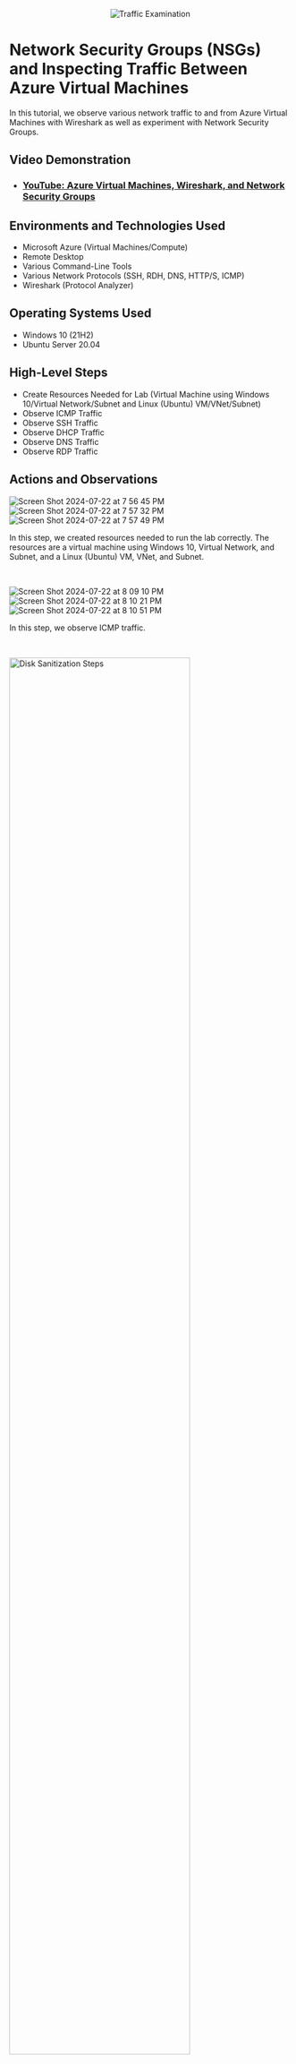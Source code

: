 <p align="center">
<img src="https://i.imgur.com/Ua7udoS.png" alt="Traffic Examination"/>
</p>

<h1>Network Security Groups (NSGs) and Inspecting Traffic Between Azure Virtual Machines</h1>
In this tutorial, we observe various network traffic to and from Azure Virtual Machines with Wireshark as well as experiment with Network Security Groups. <br />


<h2>Video Demonstration</h2>

- ### [YouTube: Azure Virtual Machines, Wireshark, and Network Security Groups](https://www.youtube.com)

<h2>Environments and Technologies Used</h2>

- Microsoft Azure (Virtual Machines/Compute)
- Remote Desktop
- Various Command-Line Tools
- Various Network Protocols (SSH, RDH, DNS, HTTP/S, ICMP)
- Wireshark (Protocol Analyzer)

<h2>Operating Systems Used </h2>

- Windows 10 (21H2)
- Ubuntu Server 20.04

<h2>High-Level Steps</h2>

- Create Resources Needed for Lab (Virtual Machine using Windows 10/Virtual Network/Subnet and Linux (Ubuntu) VM/VNet/Subnet)
- Observe ICMP Traffic
- Observe SSH Traffic
- Observe DHCP Traffic
- Observe DNS Traffic
- Observe RDP Traffic

<h2>Actions and Observations</h2>

<p>
  
![Screen Shot 2024-07-22 at 7 56 45 PM](https://github.com/user-attachments/assets/d0045f11-5dac-44bf-b2e4-f02fa88d1cb7)
![Screen Shot 2024-07-22 at 7 57 32 PM](https://github.com/user-attachments/assets/3ab7b3d1-719a-4e70-b3f1-a64b01612237)
![Screen Shot 2024-07-22 at 7 57 49 PM](https://github.com/user-attachments/assets/138a83cf-7699-42e0-9872-688d17da257b)
</p>
<p>
In this step, we created resources needed to run the lab correctly.  The resources are a virtual machine using Windows 10, Virtual Network, and Subnet, and a Linux (Ubuntu) VM, VNet, and Subnet.
</p>
<br />



<p>
  
![Screen Shot 2024-07-22 at 8 09 10 PM](https://github.com/user-attachments/assets/3a49e175-f549-4d22-b4c9-f7b35895bb53)
![Screen Shot 2024-07-22 at 8 10 21 PM](https://github.com/user-attachments/assets/17e068f1-7d38-4e20-9f0a-d50ba5e1701d)
![Screen Shot 2024-07-22 at 8 10 51 PM](https://github.com/user-attachments/assets/51c71622-f3c4-4245-afc8-fe0ccb5de2c2)
</p>
<p>
In this step, we observe ICMP traffic.
</p>
<br />

<p>
<img src="https://i.imgur.com/DJmEXEB.png" height="80%" width="80%" alt="Disk Sanitization Steps"/>
</p>
<p>
Lorem ipsum dolor sit amet, consectetur adipiscing elit, sed do eiusmod tempor incididunt ut labore et dolore magna aliqua. Ut enim ad minim veniam, quis nostrud exercitation ullamco laboris nisi ut aliquip ex ea commodo consequat. Duis aute irure dolor in reprehenderit in voluptate velit esse cillum dolore eu fugiat nulla pariatur.
</p>
<br />

<p>
<img src="https://i.imgur.com/DJmEXEB.png" height="80%" width="80%" alt="Disk Sanitization Steps"/>
</p>
<p>
Lorem ipsum dolor sit amet, consectetur adipiscing elit, sed do eiusmod tempor incididunt ut labore et dolore magna aliqua. Ut enim ad minim veniam, quis nostrud exercitation ullamco laboris nisi ut aliquip ex ea commodo consequat. Duis aute irure dolor in reprehenderit in voluptate velit esse cillum dolore eu fugiat nulla pariatur.
</p>
<br />

<p>
<img src="https://i.imgur.com/DJmEXEB.png" height="80%" width="80%" alt="Disk Sanitization Steps"/>
</p>
<p>
Lorem ipsum dolor sit amet, consectetur adipiscing elit, sed do eiusmod tempor incididunt ut labore et dolore magna aliqua. Ut enim ad minim veniam, quis nostrud exercitation ullamco laboris nisi ut aliquip ex ea commodo consequat. Duis aute irure dolor in reprehenderit in voluptate velit esse cillum dolore eu fugiat nulla pariatur.
</p>
<br />

<p>
<img src="https://i.imgur.com/DJmEXEB.png" height="80%" width="80%" alt="Disk Sanitization Steps"/>
</p>
<p>
Lorem ipsum dolor sit amet, consectetur adipiscing elit, sed do eiusmod tempor incididunt ut labore et dolore magna aliqua. Ut enim ad minim veniam, quis nostrud exercitation ullamco laboris nisi ut aliquip ex ea commodo consequat. Duis aute irure dolor in reprehenderit in voluptate velit esse cillum dolore eu fugiat nulla pariatur.
</p>
<br />

